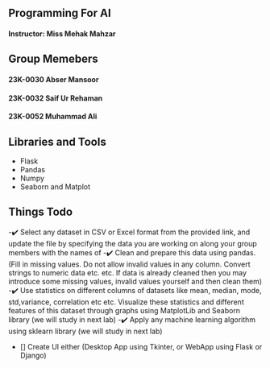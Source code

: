 ## Programming For AI
#### Instructor: Miss Mehak Mahzar

## Group Memebers 
#### 23K-0030 Abser Mansoor
#### 23K-0032 Saif Ur Rehaman
#### 23K-0052 Muhammad Ali

## Libraries and Tools
- Flask
- Pandas
- Numpy
- Seaborn and Matplot
  
## Things Todo
-✔️ Select any dataset in CSV or Excel format from the provided link, and update the file by
specifying the data you are working on along your group members with the names of
-✔️ Clean and prepare this data using pandas. (Fill in missing values. Do not allow invalid values
in any column. Convert strings to numeric data etc. etc. If data is already cleaned then you may
introduce some missing values, invalid values yourself and then clean them)
-✔️ Use statistics on different columns of datasets like mean, median, mode, std,variance,
correlation etc etc. Visualize these statistics and different features of this dataset through graphs
using MatplotLib and Seaborn library (we will study in next lab)
-✔️ Apply any machine learning algorithm using sklearn library (we will study in next lab)
- [] Create UI either (Desktop App using Tkinter, or WebApp using Flask or Django)
